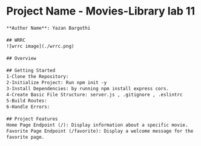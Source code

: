 # Project Name - Movies-Library lab 11

	**Author Name**: Yazan Bargothi

	## WRRC
	![wrrc image](./wrrc.png)

	## Overview

	## Getting Started
	1-Clone the Repository:
    2-Initialize Project: Run npm init -y
    3-Install Dependencies: by running npm install express cors.
    4-Create Basic File Structure: server.js , .gitignore , .eslintrc
    5-Build Routes:
    6-Handle Errors:

	## Project Features
	Home Page Endpoint (/): Display information about a specific movie.
    Favorite Page Endpoint (/favorite): Display a welcome message for the favorite page. 
